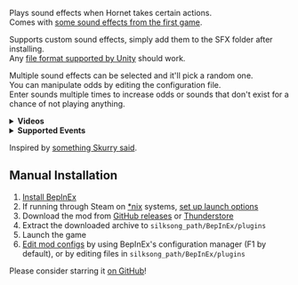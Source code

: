 Plays sound effects when Hornet takes certain actions.  
Comes with [some sound effects from the first game](./Voicelines/SFX/).

Supports custom sound effects, simply add them to the SFX folder after installing.  
Any [file format supported by Unity](https://docs.unity3d.com/6000.2/Documentation/Manual/AudioFiles-compatibility.html) should work.

Multiple sound effects can be selected and it'll pick a random one.  
You can manipulate odds by editing the configuration file.  
Enter sounds multiple times to increase odds or sounds that don't exist for a chance of not playing anything.

<details>
<summary><strong>Videos</strong></summary>

<br>

[default.mp4](https://github.com/user-attachments/assets/3e3813d6-4924-4982-8823-86eb9576f808)  
[custom-sound.mp4](https://github.com/user-attachments/assets/c6c63ed8-a299-40be-aace-94eba34b1a71)  
[random.mp4](https://github.com/user-attachments/assets/cd6d4045-beca-4860-a592-76896960c859)  
[shaw.mp4](https://github.com/user-attachments/assets/f8e58b28-b378-4999-8f3e-3baa8fb070e5)  

</details>

<details>
<summary><strong>Supported Events</strong></summary>

- Attack
- Bind / Heal
- Clawline / Harpoon
- Cross Stitch / Parry
- Dash / Run Attack
- Death
- Drifter's Cloak / Float
- Faydown Cloak / Double Jump
- Hurt
- Jump
- Lava Bell Hit
- Nail Art / Charge Attack
- Needolin
- Pale Nails
- Ring Taunt / Poshanka
- Rune Rage
- Sharpdart
- Silk Soar / Super Jump
- Silkspear
- Swift Step
- Taunt
- Thread Storm
- Warding Bell Hit

</details>

Inspired by [something Skurry said](https://youtu.be/KoL2oD1TQuo?t=2930).

## Manual Installation

1. [Install BepInEx](https://docs.bepinex.dev/articles/user_guide/installation/index.html#installing-bepinex-1)
2. If running through Steam on [*nix](https://en.wikipedia.org/wiki/Unix-like) systems, [set up launch options](https://docs.bepinex.dev/articles/advanced/steam_interop.html#2-set-up-permissions)
3. Download the mod from [GitHub releases](https://github.com/Bergbok/Silksong-Mods/releases?q=Voicelines) or [Thunderstore](https://thunderstore.io/c/hollow-knight-silksong/p/Bergbok/Voicelines)
4. Extract the downloaded archive to `silksong_path/BepInEx/plugins`
5. Launch the game
6. [Edit mod configs](https://docs.bepinex.dev/articles/user_guide/configuration.html#configuring-plugins) by using BepInEx's configuration manager (F1 by default), or by editing files in `silksong_path/BepInEx/plugins`

Please consider starring it [on GitHub](https://github.com/Bergbok/Silksong-Mods)!
